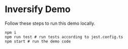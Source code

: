 # Inversify Demo

Follow these steps to run this demo locally.
```
npm i
npm run test # run tests according to jest.config.ts
npm start # run the demo code
```